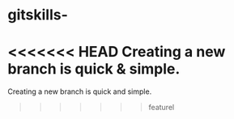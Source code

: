 # gitskills-
<<<<<<< HEAD
Creating a new branch is quick & simple.
=======
Creating a new branch is quick and simple.
>>>>>>> featurel
